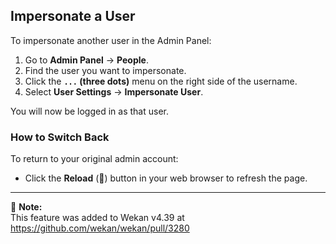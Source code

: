 ## Impersonate a User

To impersonate another user in the Admin Panel:

1. Go to **Admin Panel** → **People**.
2. Find the user you want to impersonate.
3. Click the **`...` (three dots)** menu on the right side of the username.
4. Select **User Settings** → **Impersonate User**.

You will now be logged in as that user.

### How to Switch Back
To return to your original admin account:

- Click the **Reload** (🔄) button in your web browser to refresh the page.

---

📝 **Note:**  
This feature was added to Wekan v4.39 at https://github.com/wekan/wekan/pull/3280

